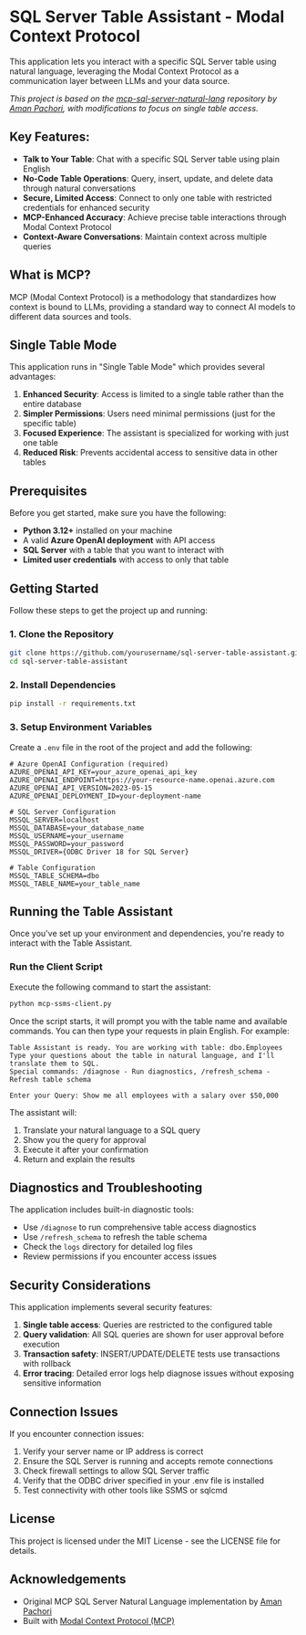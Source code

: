 # SQL Server Table Assistant - Modal Context Protocol

This application lets you interact with a specific SQL Server table using natural language, leveraging the Modal Context Protocol as a communication layer between LLMs and your data source.

*This project is based on the [mcp-sql-server-natural-lang](https://github.com/Amanp17/mcp-sql-server-natural-lang) repository by [Aman Pachori](https://github.com/Amanp17), with modifications to focus on single table access.*

## Key Features:

* **Talk to Your Table**: Chat with a specific SQL Server table using plain English
* **No-Code Table Operations**: Query, insert, update, and delete data through natural conversations
* **Secure, Limited Access**: Connect to only one table with restricted credentials for enhanced security
* **MCP-Enhanced Accuracy**: Achieve precise table interactions through Modal Context Protocol
* **Context-Aware Conversations**: Maintain context across multiple queries

## What is MCP?
MCP (Modal Context Protocol) is a methodology that standardizes how context is bound to LLMs, providing a standard way to connect AI models to different data sources and tools.

## Single Table Mode

This application runs in "Single Table Mode" which provides several advantages:

1. **Enhanced Security**: Access is limited to a single table rather than the entire database
2. **Simpler Permissions**: Users need minimal permissions (just for the specific table)
3. **Focused Experience**: The assistant is specialized for working with just one table
4. **Reduced Risk**: Prevents accidental access to sensitive data in other tables

## Prerequisites
Before you get started, make sure you have the following:

- **Python 3.12+** installed on your machine  
- A valid **Azure OpenAI deployment** with API access
- **SQL Server** with a table that you want to interact with
- **Limited user credentials** with access to only that table

## Getting Started
Follow these steps to get the project up and running:
### 1. Clone the Repository

```bash
git clone https://github.com/yourusername/sql-server-table-assistant.git
cd sql-server-table-assistant
```

### 2. Install Dependencies
```bash
pip install -r requirements.txt
```
### 3. Setup Environment Variables

Create a `.env` file in the root of the project and add the following:

```dotenv
# Azure OpenAI Configuration (required)
AZURE_OPENAI_API_KEY=your_azure_openai_api_key
AZURE_OPENAI_ENDPOINT=https://your-resource-name.openai.azure.com
AZURE_OPENAI_API_VERSION=2023-05-15
AZURE_OPENAI_DEPLOYMENT_ID=your-deployment-name

# SQL Server Configuration
MSSQL_SERVER=localhost
MSSQL_DATABASE=your_database_name
MSSQL_USERNAME=your_username
MSSQL_PASSWORD=your_password
MSSQL_DRIVER={ODBC Driver 18 for SQL Server}

# Table Configuration
MSSQL_TABLE_SCHEMA=dbo
MSSQL_TABLE_NAME=your_table_name
```

## Running the Table Assistant
Once you've set up your environment and dependencies, you're ready to interact with the Table Assistant.

### Run the Client Script
Execute the following command to start the assistant:

```bash
python mcp-ssms-client.py
```

Once the script starts, it will prompt you with the table name and available commands. You can then type your requests in plain English. For example:

```
Table Assistant is ready. You are working with table: dbo.Employees
Type your questions about the table in natural language, and I'll translate them to SQL.
Special commands: /diagnose - Run diagnostics, /refresh_schema - Refresh table schema

Enter your Query: Show me all employees with a salary over $50,000
```

The assistant will:
1. Translate your natural language to a SQL query
2. Show you the query for approval
3. Execute it after your confirmation
4. Return and explain the results

## Diagnostics and Troubleshooting

The application includes built-in diagnostic tools:

- Use `/diagnose` to run comprehensive table access diagnostics
- Use `/refresh_schema` to refresh the table schema
- Check the `logs` directory for detailed log files
- Review permissions if you encounter access issues

## Security Considerations

This application implements several security features:

1. **Single table access**: Queries are restricted to the configured table
2. **Query validation**: All SQL queries are shown for user approval before execution
3. **Transaction safety**: INSERT/UPDATE/DELETE tests use transactions with rollback
4. **Error tracing**: Detailed error logs help diagnose issues without exposing sensitive information

## Connection Issues

If you encounter connection issues:

1. Verify your server name or IP address is correct
2. Ensure the SQL Server is running and accepts remote connections
3. Check firewall settings to allow SQL Server traffic
4. Verify that the ODBC driver specified in your .env file is installed
5. Test connectivity with other tools like SSMS or sqlcmd

## License

This project is licensed under the MIT License - see the LICENSE file for details.

## Acknowledgements

- Original MCP SQL Server Natural Language implementation by [Aman Pachori](https://github.com/Amanp17)
- Built with [Modal Context Protocol (MCP)](https://github.com/microsoft/mcp)
